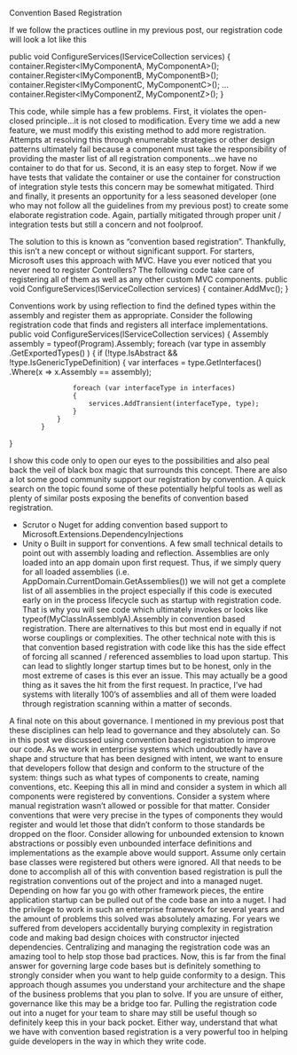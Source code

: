 Convention Based Registration

If we follow the practices outline in my previous post, our registration code will look a lot like this

public void ConfigureServices(IServiceCollection services)
{
container.Register<IMyComponentA, MyComponentA>();
container.Register<IMyComponentB, MyComponentB>();
container.Register<IMyComponentC, MyComponentC>();
…
container.Register<IMyComponentZ, MyComponentZ>();
}

This code, while simple has a few problems.  First, it violates the open-closed principle…it is not closed to modification.  Every time we add a new feature, we must modify this existing method to add more registration.  Attempts at resolving this through enumerable strategies or other design patterns ultimately fail because a component must take the responsibility of providing the master list of all registration components…we have no container to do that for us.  Second, it is an easy step to forget.  Now if we have tests that validate the container or use the container for construction of integration style tests this concern may be somewhat mitigated.  Third and finally, it presents an opportunity for a less seasoned developer (one who may not follow all the guidelines from my previous post) to create some elaborate registration code.  Again, partially mitigated through proper unit / integration tests but still a concern and not foolproof.

The solution to this is known as “convention based registration”.  Thankfully, this isn’t a new concept or without significant support.  For starters, Microsoft uses this approach with MVC.  Have you ever noticed that you never need to register Controllers?  The following code take care of registering all of them as well as any other custom MVC components.
public void ConfigureServices(IServiceCollection services)
{
	container.AddMvc();
}

Conventions work by using reflection to find the defined types within the assembly and register them as appropriate.  Consider the following registration code that finds and registers all interface implementations.
public void ConfigureServices(IServiceCollection services)
{
            Assembly assembly = typeof(Program).Assembly;
            foreach (var type in assembly
                .GetExportedTypes()
                )
            {
                if (!type.IsAbstract && !type.IsGenericTypeDefinition)
                {
                    var interfaces = type.GetInterfaces()
                        .Where(x => x.Assembly == assembly);

                    foreach (var interfaceType in interfaces)
                    {
                        services.AddTransient(interfaceType, type);
                    }
                }
            }
}

I show this code only to open our eyes to the possibilities and also peal back the veil of black box magic that surrounds this concept.  There are also a lot some good community support our registration by convention.  A quick search on the topic found some of these potentially helpful tools as well as plenty of similar posts exposing the benefits of convention based registration.
-	Scrutor 
o	Nuget for adding convention based support to Microsoft.Extensions.DependencyInjections
-	Unity
o	Built in support for conventions.
A few small technical details to point out with assembly loading and reflection.  Assemblies are only loaded into an app domain upon first request.  Thus, if we simply query for all loaded assemblies (i.e. AppDomain.CurrentDomain.GetAssemblies()) we will not get a complete list of all assemblies in the project especially if this code is executed early on in the process lifecycle such as startup with registration code.  That is why you will see code which ultimately invokes or looks like typeof(MyClassInAssemblyA).Assembly in convention based registration.  There are alternatives to this but most end in equally if not worse couplings or complexities.  The other technical note with this is that convention based registration with code like this has the side effect of forcing all scanned / referenced assemblies to load upon startup.  This can lead to slightly longer startup times but to be honest, only in the most extreme of cases is this ever an issue.  This may actually be a good thing as it saves the hit from the first request.  In practice, I’ve had systems with literally 100’s of assemblies and all of them were loaded through registration scanning within a matter of seconds.

A final note on this about governance.  I mentioned in my previous post that these disciplines can help lead to governance and they absolutely can.  So in this post we discussed using convention based registration to improve our code.  As we work in enterprise systems which undoubtedly have a shape and structure that has been designed with intent, we want to ensure that developers follow that design and conform to the structure of the system: things such as what types of components to create, naming conventions, etc.  Keeping this all in mind and consider a system in which all components were registered by conventions.  Consider a system where manual registration wasn’t allowed or possible for that matter.  Consider conventions that were very precise in the types of components they would register and would let those that didn’t conform to those standards be dropped on the floor.  Consider allowing for unbounded extension to known abstractions or possibly even unbounded interface definitions and implementations as the example above would support.  Assume only certain base classes were registered but others were ignored.  All that needs to be done to accomplish all of this with convention based registration is pull the registration conventions out of the project and into a managed nuget.  Depending on how far you go with other framework pieces, the entire application startup can be pulled out of the code base an into a nuget.  I had the privilege to work in such an enterprise framework for several years and the amount of problems this solved was absolutely amazing.  For years we suffered from developers accidentally burying complexity in registration code and making bad design choices with constructor injected dependencies.  Centralizing and managing the registration code was an amazing tool to help stop those bad practices.  Now, this is far from the final answer for governing large code bases but is definitely something to strongly consider when you want to help guide conformity to a design.  This approach though assumes you understand your architecture and the shape of the business problems that you plan to solve.  If you are unsure of either, governance like this may be a bridge too far.  Pulling the registration code out into a nuget for your team to share may still be useful though so definitely keep this in your back pocket.  Either way, understand that what we have with convention based registration is a very powerful too in helping guide developers in the way in which they write code.
